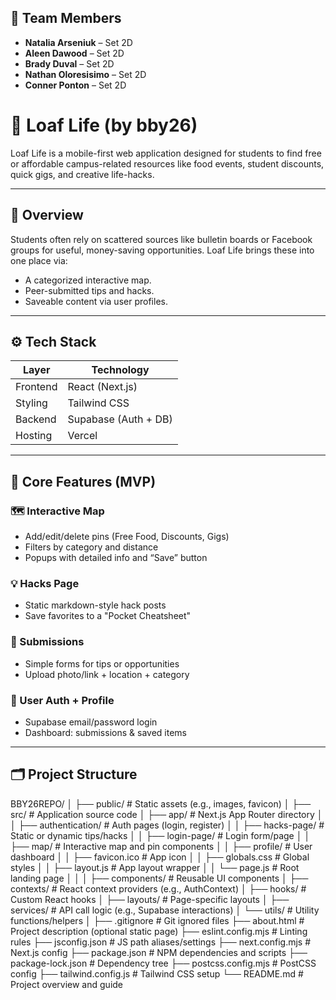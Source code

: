## 👥 Team Members

- **Natalia Arseniuk** – Set 2D  
- **Aleen Dawood** – Set 2D  
- **Brady Duval** – Set 2D  
- **Nathan Oloresisimo** – Set 2D  
- **Conner Ponton** – Set 2D  

# 🥖 Loaf Life (by bby26)

Loaf Life is a mobile-first web application designed for students to find free or affordable campus-related resources like food events, student discounts, quick gigs, and creative life-hacks.

---

## 📌 Overview

Students often rely on scattered sources like bulletin boards or Facebook groups for useful, money-saving opportunities. Loaf Life brings these into one place via:
- A categorized interactive map.
- Peer-submitted tips and hacks.
- Saveable content via user profiles.

---

## ⚙️ Tech Stack

| Layer     | Technology           |
|----------|-----------------------|
| Frontend | React (Next.js)       |
| Styling  | Tailwind CSS          |
| Backend  | Supabase (Auth + DB)  |
| Hosting  | Vercel                |

---

## 🧩 Core Features (MVP)

### 🗺️ Interactive Map
- Add/edit/delete pins (Free Food, Discounts, Gigs)
- Filters by category and distance
- Popups with detailed info and “Save” button

### 💡 Hacks Page
- Static markdown-style hack posts
- Save favorites to a "Pocket Cheatsheet"

### 🧾 Submissions
- Simple forms for tips or opportunities
- Upload photo/link + location + category

### 🔐 User Auth + Profile
- Supabase email/password login
- Dashboard: submissions & saved items

---

## 🗂️ Project Structure
BBY26REPO/
│
├── public/ # Static assets (e.g., images, favicon)
│
├── src/ # Application source code
│ ├── app/ # Next.js App Router directory
│ │ ├── authentication/ # Auth pages (login, register)
│ │ ├── hacks-page/ # Static or dynamic tips/hacks
│ │ ├── login-page/ # Login form/page
│ │ ├── map/ # Interactive map and pin components
│ │ ├── profile/ # User dashboard
│ │ ├── favicon.ico # App icon
│ │ ├── globals.css # Global styles
│ │ ├── layout.js # App layout wrapper
│ │ └── page.js # Root landing page
│ │
│ ├── components/ # Reusable UI components
│ ├── contexts/ # React context providers (e.g., AuthContext)
│ ├── hooks/ # Custom React hooks
│ ├── layouts/ # Page-specific layouts
│ ├── services/ # API call logic (e.g., Supabase interactions)
│ └── utils/ # Utility functions/helpers
│
├── .gitignore # Git ignored files
├── about.html # Project description (optional static page)
├── eslint.config.mjs # Linting rules
├── jsconfig.json # JS path aliases/settings
├── next.config.mjs # Next.js config
├── package.json # NPM dependencies and scripts
├── package-lock.json # Dependency tree
├── postcss.config.mjs # PostCSS config
├── tailwind.config.js # Tailwind CSS setup
└── README.md # Project overview and guide